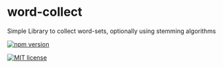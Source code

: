 # word-collect
Simple Library to collect word-sets, optionally using stemming algorithms

[![npm version](http://img.shields.io/npm/v/REPO.svg?style=flat)](https://npmjs.org/package/words-collect "View this project on npm")

[![MIT license](http://img.shields.io/badge/license-MIT-brightgreen.svg)](http://opensource.org/licenses/MIT)
